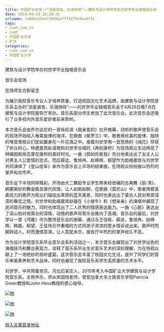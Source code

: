 ```yaml
---
title: 中国矿业大学->“流星飒沓，乐海徜徉”——建筑与设计学院举办刘世学毕业独唱音乐会  | cumt.com.cn
date: 2019-04-28 16:29:31
urlname: 1a80ea29ae13b862e77f4275e5ea0f21
tags: 
- cumt.com.cn
- cumt
- 中国矿业大学
- 矿大
categories:
- cumt.com.cn
- 中国矿业大学
---
```


建筑与设计学院举办刘世学毕业独唱音乐会

音乐会现场

在场师生合影留念

为展示我校音乐专业人才培养质量，打造校园文化艺术品牌，由建筑与设计学院音乐系主办的“流星飒沓，乐海徜徉”——刘世学毕业独唱音乐会于4月26日晚7点在建筑与设计学院报告厅举办。音乐系部分师生参加了此次音乐会。此次音乐会还吸引了众多校内外音乐爱好者前来聆听。

本次音乐会由乔尔达尼的一首咏叹调《我亲爱的》拉开帷幕，动听的歌声使音乐会的现场开始陷入唯美旋律的海洋。在歌曲《紫罗兰》中，歌者用优美的旋律、独特的嗓音使观众们犹如置身在一片花海之中。接着刘世学用一首悠扬的《绒花》俘获了听众的心。特邀嘉宾赵温艳和刘世学合唱的《再别康桥》为现场观众生动再现了林徽因和徐志摩在康桥的美好时光。一曲《假如你爱我》充分地表达出了女主人公对男主人公爱情的忠贞。而后薛达、鲁旭冉、赵峥辉、郗望作为助唱嘉宾与刘世学共同演绎了《登山缆车》来作为音乐会上半场的结束曲，在场观众纷纷报以热烈的掌声和欢呼声。 

音乐会下半场同样精彩。开场由大二舞蹈专业学生带来经改编的古典舞《丽·清》，婀娜美妙的舞姿极具唐代风情，让人如痴如醉。在歌曲《莫尼山》中，歌者用极富表现力的歌声为观众们描绘出草原的蓝天美景，同时也表达出了蒙古人民对草原深深的眷恋之情。刘世学和助唱嘉宾赵璇在《小放牛》和《想亲亲》的演唱中展现了民间音乐的魅力，同时也体现出了二人优秀的情感表达能力。一曲《心脏》表达出了梁山伯对祝英台的深情，动情的歌声将音乐会推向了高潮。音乐会的最后，刘世学以一首《鸿雁》作为整场音乐会的谢幕，通过与王佳栋、薛达、鲁旭冉、赵峥辉、韩磊、郗望、王佳伟合作重唱的方式将游子浓浓的思乡情诉说出来。歌声时而婉转动人，时而激情澎湃，让人意犹未尽，报告厅中热烈的掌声经久不息。

作为设计学院音乐系毕业音乐会系列活动之一，本次音乐会展现出了刘世学出色的演唱技巧和舞台表现力，诠释了音乐系毕业生对音乐艺术的深刻理解，为在场观众献上了一场绝妙的视听盛宴。这次音乐会丰富了校园文化生活，提升了同学们的音乐审美素养和艺术品味，同时也展现了我校音乐系学生高质量的艺术水平。

刘世学，中共预备党员，河北石家庄人，2015年考入中国矿业大学建筑与设计学院音乐系，主修声乐，师从宋国旭老师，曾受加拿大韦士敦音乐学院Patricia Green教授和John Hess教授的悉心指导。

![图](http://xwzx.cumt.edu.cn/_upload/article/images/56/23/e4820a094b7e96ebb8f3fdd6d13e/84f80be4-3b8e-4475-afdd-c28a9f4786c0.jpg)

![图](http://xwzx.cumt.edu.cn/_upload/article/images/56/23/e4820a094b7e96ebb8f3fdd6d13e/71690bcc-0460-41d5-8a6c-f04bd04bbcfa.jpg)

![图](http://xwzx.cumt.edu.cn/_upload/article/images/56/23/e4820a094b7e96ebb8f3fdd6d13e/2f555e19-557c-4b68-874f-08f195e20b99.jpg)

[转入文章首发地址](http://xwzx.cumt.edu.cn/f8/0c/c513a522252/page.htm)